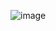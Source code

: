 ![image](https://github.com/ilrexho2011/Project-EULER-Possible-Solutions-Problems-201_to_300/assets/61479363/a8ae4fc1-396c-491f-81a7-8a731fdbf2b2)

